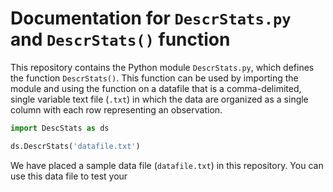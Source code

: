 # Documentation for `DescrStats.py` and `DescrStats()` function

This repository contains the Python module `DescrStats.py`, which defines the
     function `DescrStats()`. This function can be used by importing the module
     and using the function on a datafile that is a comma-delimited, single
     variable text file (`.txt`) in which the data are organized as a single
     column with each row representing an observation.


```python
import DescStats as ds

ds.DescrStats('datafile.txt')
```


We have placed a sample data file (`datafile.txt`) in this repository. You can use
     this data file to test your